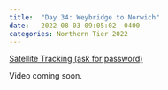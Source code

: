 ```yaml
---
title:  "Day 34: Weybridge to Norwich"
date:   2022-08-03 09:05:02 -0400
categories: Northern Tier 2022
---
```


[Satellite Tracking (ask for password)](https://us0-share.explore.garmin.com/share/harveybarnhard)

Video coming soon.

<p style="text-align: center;"><div class='strava-embed-placeholder' data-embed-type='activity' data-embed-id='7578280102'></div><script src='https://strava-embeds.com/embed.js'></script></p>
